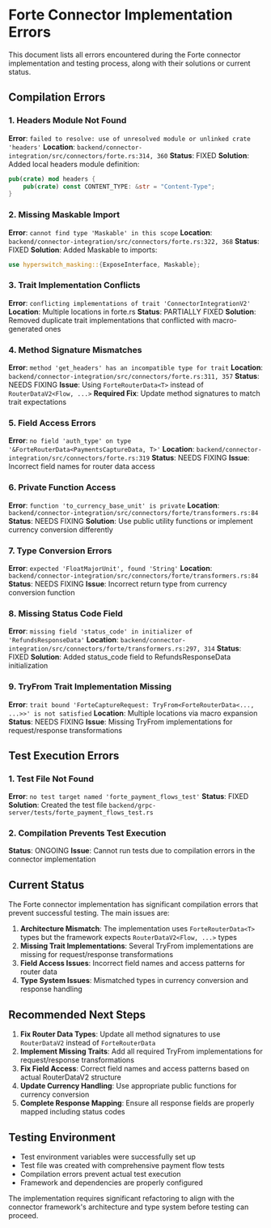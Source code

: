 # Forte Connector Implementation Errors

This document lists all errors encountered during the Forte connector implementation and testing process, along with their solutions or current status.

## Compilation Errors

### 1. Headers Module Not Found
**Error**: `failed to resolve: use of unresolved module or unlinked crate 'headers'`
**Location**: `backend/connector-integration/src/connectors/forte.rs:314, 360`
**Status**: FIXED
**Solution**: Added local headers module definition:
```rust
pub(crate) mod headers {
    pub(crate) const CONTENT_TYPE: &str = "Content-Type";
}
```

### 2. Missing Maskable Import
**Error**: `cannot find type 'Maskable' in this scope`
**Location**: `backend/connector-integration/src/connectors/forte.rs:322, 368`
**Status**: FIXED
**Solution**: Added Maskable to imports:
```rust
use hyperswitch_masking::{ExposeInterface, Maskable};
```

### 3. Trait Implementation Conflicts
**Error**: `conflicting implementations of trait 'ConnectorIntegrationV2'`
**Location**: Multiple locations in forte.rs
**Status**: PARTIALLY FIXED
**Solution**: Removed duplicate trait implementations that conflicted with macro-generated ones

### 4. Method Signature Mismatches
**Error**: `method 'get_headers' has an incompatible type for trait`
**Location**: `backend/connector-integration/src/connectors/forte.rs:311, 357`
**Status**: NEEDS FIXING
**Issue**: Using `ForteRouterData<T>` instead of `RouterDataV2<Flow, ...>`
**Required Fix**: Update method signatures to match trait expectations

### 5. Field Access Errors
**Error**: `no field 'auth_type' on type '&ForteRouterData<PaymentsCaptureData, T>'`
**Location**: `backend/connector-integration/src/connectors/forte.rs:319`
**Status**: NEEDS FIXING
**Issue**: Incorrect field names for router data access

### 6. Private Function Access
**Error**: `function 'to_currency_base_unit' is private`
**Location**: `backend/connector-integration/src/connectors/forte/transformers.rs:84`
**Status**: NEEDS FIXING
**Solution**: Use public utility functions or implement currency conversion differently

### 7. Type Conversion Errors
**Error**: `expected 'FloatMajorUnit', found 'String'`
**Location**: `backend/connector-integration/src/connectors/forte/transformers.rs:84`
**Status**: NEEDS FIXING
**Issue**: Incorrect return type from currency conversion function

### 8. Missing Status Code Field
**Error**: `missing field 'status_code' in initializer of 'RefundsResponseData'`
**Location**: `backend/connector-integration/src/connectors/forte/transformers.rs:297, 314`
**Status**: FIXED
**Solution**: Added status_code field to RefundsResponseData initialization

### 9. TryFrom Trait Implementation Missing
**Error**: `trait bound 'ForteCaptureRequest: TryFrom<ForteRouterData<..., ...>>' is not satisfied`
**Location**: Multiple locations via macro expansion
**Status**: NEEDS FIXING
**Issue**: Missing TryFrom implementations for request/response transformations

## Test Execution Errors

### 1. Test File Not Found
**Error**: `no test target named 'forte_payment_flows_test'`
**Status**: FIXED
**Solution**: Created the test file `backend/grpc-server/tests/forte_payment_flows_test.rs`

### 2. Compilation Prevents Test Execution
**Status**: ONGOING
**Issue**: Cannot run tests due to compilation errors in the connector implementation

## Current Status

The Forte connector implementation has significant compilation errors that prevent successful testing. The main issues are:

1. **Architecture Mismatch**: The implementation uses `ForteRouterData<T>` types but the framework expects `RouterDataV2<Flow, ...>` types
2. **Missing Trait Implementations**: Several TryFrom implementations are missing for request/response transformations
3. **Field Access Issues**: Incorrect field names and access patterns for router data
4. **Type System Issues**: Mismatched types in currency conversion and response handling

## Recommended Next Steps

1. **Fix Router Data Types**: Update all method signatures to use `RouterDataV2` instead of `ForteRouterData`
2. **Implement Missing Traits**: Add all required TryFrom implementations for request/response transformations
3. **Fix Field Access**: Correct field names and access patterns based on actual RouterDataV2 structure
4. **Update Currency Handling**: Use appropriate public functions for currency conversion
5. **Complete Response Mapping**: Ensure all response fields are properly mapped including status codes

## Testing Environment

- Test environment variables were successfully set up
- Test file was created with comprehensive payment flow tests
- Compilation errors prevent actual test execution
- Framework and dependencies are properly configured

The implementation requires significant refactoring to align with the connector framework's architecture and type system before testing can proceed.